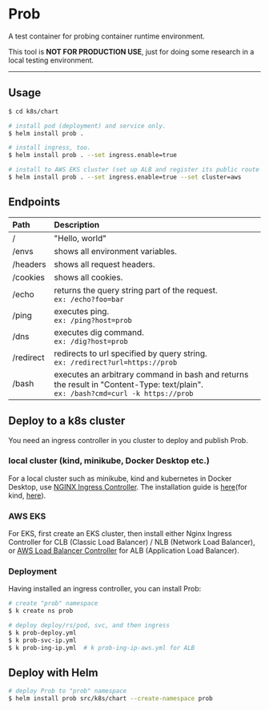 # Prob

A test container for probing container runtime environment.

This tool is **NOT FOR PRODUCTION USE**, just for doing some research in a local testing environment.

---

## Usage

```bash
$ cd k8s/chart

# install pod (deployment) and service only.
$ helm install prob .

# install ingress, too.
$ helm install prob . --set ingress.enable=true

# install to AWS EKS cluster (set up ALB and register its public route to Route53)
$ helm install prob . --set ingress.enable=true --set cluster=aws
```

## Endpoints

| Path      | Description                                                                                                                          |
| :-------- | :----------------------------------------------------------------------------------------------------------------------------------- |
| /         | "Hello, world"                                                                                                                       |
| /envs     | shows all environment variables.                                                                                                     |
| /headers  | shows all request headers.                                                                                                           |
| /cookies  | shows all cookies.                                                                                                                   |
| /echo     | returns the query string part of the request. <br>`ex: /echo?foo=bar`                                                                |
| /ping     | executes ping. <br>`ex: /ping?host=prob`                                                                                             |
| /dns      | executes dig command. <br>`ex: /dig?host=prob`                                                                                       |
| /redirect | redirects to url specified by query string. <br>`ex: /redirect?url=https://prob`                                                     |
| /bash     | executes an arbitrary command in bash and returns the result in "Content-Type: text/plain". <br>`ex: /bash?cmd=curl -k https://prob` |

## Deploy to a k8s cluster

You need an ingress controller in you cluster to deploy and publish Prob.

### local cluster (kind, minikube, Docker Desktop etc.)

For a local cluster such as minikube, kind and kubernetes in Docker Desktop, use [NGINX Ingress Controller](https://kubernetes.github.io/ingress-nginx/). The installation guide is [here](https://kubernetes.github.io/ingress-nginx/deploy/#provider-specific-steps)(for kind, [here](https://kind.sigs.k8s.io/docs/user/ingress/#ingress-nginx)).

### AWS EKS

For EKS, first create an EKS cluster, then install either Nginx Ingress Controller for CLB (Classic Load Balancer) / NLB (Network Load Balancer), or [AWS Load Balancer Controller](https://docs.aws.amazon.com/eks/latest/userguide/aws-load-balancer-controller.html) for ALB (Application Load Balancer).

### Deployment

Having installed an ingress controller, you can install Prob:

```Bash
# create "prob" namespace
$ k create ns prob

# deploy deploy/rs/pod, svc, and then ingress
$ k prob-deploy.yml
$ k prob-svc-ip.yml
$ k prob-ing-ip.yml  # k prob-ing-ip-aws.yml for ALB
```

## Deploy with Helm

```Bash
# deploy Prob to "prob" namespace
$ helm install prob src/k8s/chart --create-namespace prob
```
